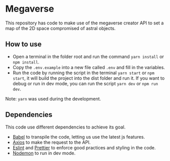 # Megaverse

This repository has code to make use of the megaverse creator API to set a map of the 2D space compromised of astral objects.

## How to use

- Open a terminal in the folder root and run the command `yarn install` or `npm install`.
- Copy the `.env.example` into a new file called `.env` and fill in the variables.
- Run the code by running the script in the terminal `yarn start` or `npm start`, it will build the project into the dist folder and run it. If you want to debug or run in dev mode, you can run the script `yarn dev` or `npm run dev`.

Note: `yarn` was used during the development.

## Dependencies

This code use different dependencies to achieve its goal.

- [Babel](https://babeljs.io/) to transpile the code, letting us use the latest js features.
- [Axios](https://axios-http.com/docs/intro) to make the request to the API.
- [Eslint](https://eslint.org/) and [Prettier](https://prettier.io/) to enforce good practices and styling in the code.
- [Nodemon](https://nodemon.io/) to run in dev mode.
